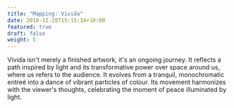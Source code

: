 ```yaml
---
title: "Mapping: Vivida"
date: 2018-11-28T15:15:34+10:00
featured: true
draft: false
weight: 5
---
```


Vivida isn't merely a finished artwork, it's an ongoing journey. It reflects a path inspired by light and its transformative power over space around us, where us refers to the audience. It evolves from a tranquil, monochromatic entreé into a dance of vibrant particles of colour. Its movement harmonizes with the viewer's thoughts, celebrating the moment of peace illuminated by light.